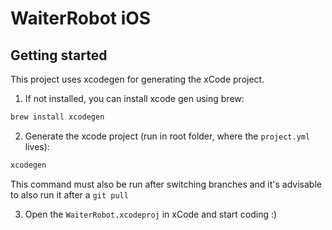 # WaiterRobot iOS

## Getting started
This project uses xcodegen for generating the xCode project.

1. If not installed, you can install xcode gen using brew:
```bash
brew install xcodegen
```

2. Generate the xcode project (run in root folder, where the `project.yml` lives):
```bash
xcodegen
```
This command must also be run after switching branches and it's advisable to also run it after a `git pull`

3. Open the `WaiterRobot.xcodeproj` in xCode and start coding :)
